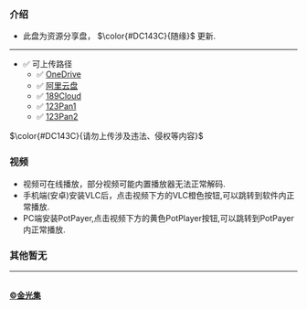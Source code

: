 ### 介绍
- 此盘为资源分享盘， $\color{#DC143C}{随缘}$ 更新.

----
- ✅ 可上传路径
  - ✅ [OneDrive](/OneDrive)
  - ✅ [阿里云盘](/aliyun/Upload/)
  - ✅ [189Cloud](/189Cloud1/)
  - ✅ [123Pan1](/123Pan1/)
  - ✅ [123Pan2](/123Pan2/)



$\color{#DC143C}{请勿上传涉及违法、侵权等内容}$
### 视频
- 视频可在线播放，部分视频可能内置播放器无法正常解码.
- 手机端(安卓)安装VLC后，点击视频下方的VLC橙色按钮,可以跳转到软件内正常播放.
- PC端安装PotPayer,点击视频下方的黄色PotPlayer按钮,可以跳转到PotPayer内正常播放.
### 其他暂无

<hr>
<br>
  <a href="/@manage">
            <b>©️金光集</b>
        </a>
<br><br>
